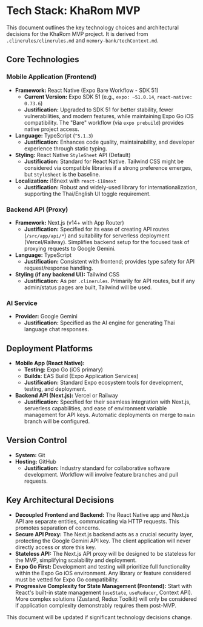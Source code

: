 # Tech Stack: KhaRom MVP

This document outlines the key technology choices and architectural decisions for the KhaRom MVP project. It is derived from `.clinerules/clinerules.md` and `memory-bank/techContext.md`.

## Core Technologies

### Mobile Application (Frontend)
-   **Framework:** React Native (Expo Bare Workflow - SDK 51)
    -   **Current Version:** Expo SDK 51 (e.g., `expo: ~51.0.14`, `react-native: 0.73.6`)
    -   **Justification:** Upgraded to SDK 51 for better stability, fewer vulnerabilities, and modern features, while maintaining Expo Go iOS compatibility. The "Bare" workflow (via `expo prebuild`) provides native project access.
-   **Language:** TypeScript (`^5.1.3`)
    -   **Justification:** Enhances code quality, maintainability, and developer experience through static typing.
-   **Styling:** React Native `StyleSheet` API (Default)
    -   **Justification:** Standard for React Native. Tailwind CSS might be considered via compatible libraries if a strong preference emerges, but `StyleSheet` is the baseline.
-   **Localization:** i18next with `react-i18next`
    -   **Justification:** Robust and widely-used library for internationalization, supporting the Thai/English UI toggle requirement.

### Backend API (Proxy)
-   **Framework:** Next.js (v14+ with App Router)
    -   **Justification:** Specified for its ease of creating API routes (`/src/app/api/*`) and suitability for serverless deployment (Vercel/Railway). Simplifies backend setup for the focused task of proxying requests to Google Gemini.
-   **Language:** TypeScript
    -   **Justification:** Consistent with frontend; provides type safety for API request/response handling.
-   **Styling (if any backend UI):** Tailwind CSS
    -   **Justification:** As per `.clinerules`. Primarily for API routes, but if any admin/status pages are built, Tailwind will be used.

### AI Service
-   **Provider:** Google Gemini
    -   **Justification:** Specified as the AI engine for generating Thai language chat responses.

## Deployment Platforms
-   **Mobile App (React Native):**
    -   **Testing:** Expo Go (iOS primary)
    -   **Builds:** EAS Build (Expo Application Services)
    -   **Justification:** Standard Expo ecosystem tools for development, testing, and deployment.
-   **Backend API (Next.js):** Vercel or Railway
    -   **Justification:** Specified for their seamless integration with Next.js, serverless capabilities, and ease of environment variable management for API keys. Automatic deployments on merge to `main` branch will be configured.

## Version Control
-   **System:** Git
-   **Hosting:** GitHub
    -   **Justification:** Industry standard for collaborative software development. Workflow will involve feature branches and pull requests.

## Key Architectural Decisions
-   **Decoupled Frontend and Backend:** The React Native app and Next.js API are separate entities, communicating via HTTP requests. This promotes separation of concerns.
-   **Secure API Proxy:** The Next.js backend acts as a crucial security layer, protecting the Google Gemini API key. The client application will never directly access or store this key.
-   **Stateless API:** The Next.js API proxy will be designed to be stateless for the MVP, simplifying scalability and deployment.
-   **Expo Go First:** Development and testing will prioritize full functionality within the Expo Go iOS environment. Any library or feature considered must be vetted for Expo Go compatibility.
-   **Progressive Complexity for State Management (Frontend):** Start with React's built-in state management (`useState`, `useReducer`, Context API). More complex solutions (Zustand, Redux Toolkit) will only be considered if application complexity demonstrably requires them post-MVP.

This document will be updated if significant technology decisions change.
